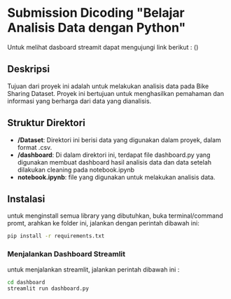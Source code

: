 # Submission Dicoding "Belajar Analisis Data dengan Python"

Untuk melihat dasboard streamit dapat mengujungi link  berikut : ()

## Deskripsi

Tujuan dari proyek ini adalah untuk melakukan analisis data pada Bike Sharing Dataset. Proyek ini bertujuan untuk menghasilkan pemahaman dan informasi yang berharga dari data yang dianalisis.
## Struktur Direktori

- **/Dataset**: Direktori ini berisi data yang digunakan dalam proyek, dalam format .csv.
- **/dashboard**: Di dalam direktori ini, terdapat file dashboard.py yang digunakan membuat dashboard hasil analisis data dan data setelah dilakukan cleaning pada notebook.ipynb
- **notebook.ipynb**: file yang digunakan untuk melakukan analisis data.

## Instalasi

untuk menginstall semua library yang dibutuhkan, buka terminal/command promt, arahkan ke folder ini, jalankan dengan perintah dibawah ini:

```bash
pip install -r requirements.txt
```

### Menjalankan Dashboard Streamlit

untuk menjalankan streamlit, jalankan perintah dibawah ini :

```bash
cd dashboard
streamlit run dashboard.py
```